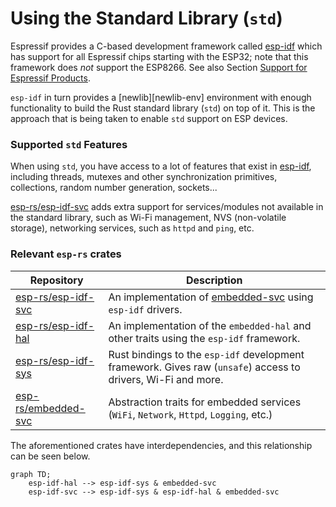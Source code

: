 # Using the Standard Library (`std`)

Espressif provides a C-based development framework called [esp-idf][esp-idf-github] which has support for all Espressif chips starting with the ESP32; note that this framework does _not_ support the ESP8266. See also Section [Support for Espressif Products][rust-esp-book-std-vs-no-std-support].

[rust-esp-book-std-vs-no-std-support]: ./comparing-std-and-no_std.html#support-for-espressif-products

`esp-idf` in turn provides a [newlib][newlib-env] environment with enough functionality to build the Rust standard library (`std`) on top of it. This is the approach that is being taken to enable `std` support on ESP devices.

[esp-idf-github]: https://github.com/espressif/esp-idf

### Supported `std` Features

When using `std`, you have access to a lot of features that exist in [esp-idf][esp-idf-github], including threads, mutexes and other synchronization primitives, collections, random number generation, sockets...

[esp-rs/esp-idf-svc](https://github.com/esp-rs/esp-idf-svc) adds extra support for services/modules not available in the standard library, such as Wi-Fi management, NVS (non-volatile storage), networking services, such as `httpd` and `ping`, etc.

### Relevant `esp-rs` crates

[esp-idf-github]: https://github.com/espressif/esp-idf

| Repository            | Description                                                                                                   |
| --------------------- | ------------------------------------------------------------------------------------------------------------- |
| [esp-rs/esp-idf-svc]  | An implementation of [embedded-svc] using `esp-idf` drivers.                                                  |
| [esp-rs/esp-idf-hal]  | An implementation of the `embedded-hal` and other traits using the `esp-idf` framework.                       |
| [esp-rs/esp-idf-sys]  | Rust bindings to the `esp-idf` development framework. Gives raw (`unsafe`) access to drivers, Wi-Fi and more. |
| [esp-rs/embedded-svc] | Abstraction traits for embedded services (`WiFi`, `Network`, `Httpd`, `Logging`, etc.)                       |

[newlib]: https://sourceware.org/newlib/
[embedded-svc]: https://github.com/esp-rs/embedded-svc
[esp-idf-svc]: https://github.com/esp-rs/esp-idf-svc

The aforementioned crates have interdependencies, and this relationship can be seen below.

```mermaid
graph TD;
    esp-idf-hal --> esp-idf-sys & embedded-svc
    esp-idf-svc --> esp-idf-sys & esp-idf-hal & embedded-svc
```

[esp-rs/embedded-svc]: https://github.com/esp-rs/embedded-svc
[esp-rs/esp-idf-svc]: https://github.com/esp-rs/esp-idf-svc
[esp-rs/esp-idf-sys]: https://github.com/esp-rs/esp-idf-sys
[esp-rs/esp-idf-hal]: https://github.com/esp-rs/esp-idf-hal


